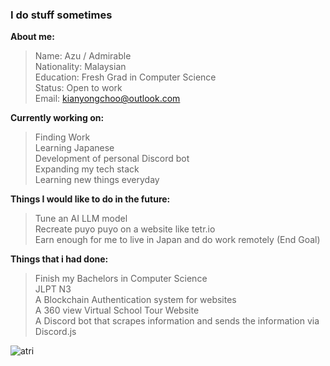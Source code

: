 ### I do stuff sometimes

**About me:**
> Name: Azu / Admirable <br>
> Nationality: Malaysian <br>
> Education: Fresh Grad in Computer Science <br>
> Status: Open to work <br>
> Email: kianyongchoo@outlook.com <br>


**Currently working on:**
> Finding Work <br>
> Learning Japanese <br>
> Development of personal Discord bot <br>
> Expanding my tech stack <br>
> Learning new things everyday <br>

**Things I would like to do in the future:**

> Tune an AI LLM model <br>
> Recreate puyo puyo on a website like tetr.io <br>
> Earn enough for me to live in Japan and do work remotely (End Goal) <br>


**Things that i had done:**
> Finish my Bachelors in Computer Science <br>
> JLPT N3 <br>
> A Blockchain Authentication system for websites <br>
> A 360 view Virtual School Tour Website <br>
> A Discord bot that scrapes information and sends the information via Discord.js <br>

![atri](https://media0.giphy.com/media/v1.Y2lkPTZjMDliOTUyOHlnazA1azl4b3l1bjFreDRmZ2wxcWw5bjhna3Q4bnV6eDN6MHMxciZlcD12MV9naWZzX3NlYXJjaCZjdD1n/nXksErQNgXH7reU9Jr/source.gif)
